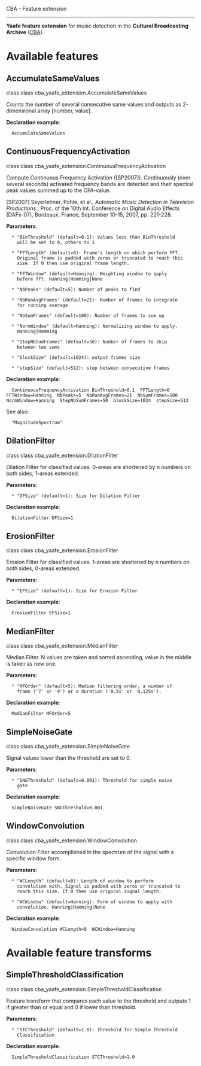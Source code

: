 
CBA - Feature extension
***********************

**Yaafe feature extension** for music detection in the **Cultural
Broadcasting Archive** ([CBA](http://cba.fro.at)).


Available features
==================


AccumulateSameValues
--------------------

class class cba_yaafe_extension.AccumulateSameValues

   Counts the number of several consecutive same values and outputs as
   2-dimensional array [number, value].

   **Declaration example**:

      AccumulateSameValues


ContinuousFrequencyActivation
-----------------------------

class class cba_yaafe_extension.ContinuousFrequencyActivation

   Compute Continuous Frequency Activation ([SP2007]).   Continuously
   (over several seconds) activated frequency bands are detected and
   their spectral peak values summed up to the CFA-value.

   [SP2007] Seyerlehner, Pohle, et al., *Automatic Music Detection in
            Television Productions.*, Proc. of the 10th Int.
            Conference on Digital Audio Effects (DAFx-07), Bordeaux,
            France, September 10-15, 2007, pp. 221-228.

   **Parameters**:

      * "BinThreshold" (default=0.1): Values less than BinThreshold
        will be set to 0, others to 1.

      * "FFTLength" (default=0): Frame's length on which perform FFT.
        Original frame is padded with zeros or truncated to reach this
        size. If 0 then use original frame length.

      * "FFTWindow" (default=Hanning): Weighting window to apply
        before fft. Hanning|Hamming|None

      * "NbPeaks" (default=5): Number of peaks to find

      * "NbRunAvgFrames" (default=21): Number of frames to integrate
        for running average

      * "NbSumFrames" (default=100): Number of frames to sum up

      * "NormWindow" (default=Hanning): Normalizing window to apply.
        Hanning|Hamming

      * "StepNbSumFrames" (default=50): Number of frames to skip
        between two sums

      * "blockSize" (default=1024): output frames size

      * "stepSize" (default=512): step between consecutive frames

   **Declaration example**:

      ContinuousFrequencyActivation BinThreshold=0.1  FFTLength=0  FFTWindow=Hanning  NbPeaks=5  NbRunAvgFrames=21  NbSumFrames=100  NormWindow=Hanning  StepNbSumFrames=50  blockSize=1024  stepSize=512

   See also:

      "MagnitudeSpectrum"


DilationFilter
--------------

class class cba_yaafe_extension.DilationFilter

   Dilation Filter for classified values. 0-areas are shortened by n
   numbers on both sides, 1-areas extended.

   **Parameters**:

      * "DFSize" (default=1): Size for Dilation Filter

   **Declaration example**:

      DilationFilter DFSize=1


ErosionFilter
-------------

class class cba_yaafe_extension.ErosionFilter

   Erosion Filter for classified values. 1-areas are shortened by n
   numbers on both sides, 0-areas extended.

   **Parameters**:

      * "EFSize" (default=1): Size for Erosion Filter

   **Declaration example**:

      ErosionFilter EFSize=1


MedianFilter
------------

class class cba_yaafe_extension.MedianFilter

   Median Filter. N values are taken and sorted ascending, value in
   the middle is taken as new one.

   **Parameters**:

      * "MFOrder" (default=5): Median filtering order, a number of
        frame ('7' or '9') or a duration ('0.5s' or '0.125s').

   **Declaration example**:

      MedianFilter MFOrder=5


SimpleNoiseGate
---------------

class class cba_yaafe_extension.SimpleNoiseGate

   Signal values lower than the threshold are set to 0.

   **Parameters**:

      * "SNGThreshold" (default=0.001): Threshold for simple noise
        gate

   **Declaration example**:

      SimpleNoiseGate SNGThreshold=0.001


WindowConvolution
-----------------

class class cba_yaafe_extension.WindowConvolution

   Convolution Filter accomplished in the spectrum of the signal with
   a specific window form.

   **Parameters**:

      * "WCLength" (default=0): Length of window to perform
        convolution with. Signal is padded with zeros or truncated to
        reach this size. If 0 then use original signal length.

      * "WCWindow" (default=Hanning): Form of window to apply with
        convolution. Hanning|Hamming|None

   **Declaration example**:

      WindowConvolution WCLength=0  WCWindow=Hanning


Available feature transforms
============================


SimpleThresholdClassification
-----------------------------

class class cba_yaafe_extension.SimpleThresholdClassification

   Feature transform that compares each value to the threshold and
   outputs 1 if greater than or equal and 0 if lower than threshold.

   **Parameters**:

      * "STCThreshold" (default=1.0): Threshold for Simple Threshold
        Classification

   **Declaration example**:

      SimpleThresholdClassification STCThreshold=1.0

